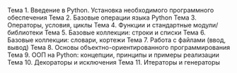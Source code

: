 Тема 1. Введение в Python. Установка необходимого программного обеспечения
Тема 2. Базовые операции языка Python
Тема 3. Операторы, условия, циклы
Тема 4. Функции и стандартные модули/библиотеки
Тема 5. Базовые коллекции: строки и списки
Тема 6. Базовые коллекции: словари, кортежи
Тема 7. Работа с файлами (ввод, вывод)
Тема 8. Основы объектно-ориентированного программирования
Тема 9. ООП на Python: концепции, принципы и примеры реализации
Тема 10. Декораторы и исключения
Тема 11. Итераторы и генераторы
